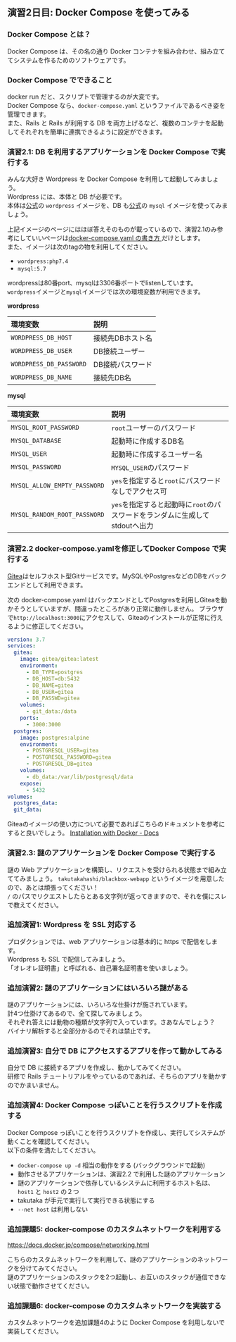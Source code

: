 ## 演習2日目: Docker Compose を使ってみる

### Docker Compose とは？
Docker Compose は、その名の通り Docker コンテナを組み合わせ、組み立ててシステムを作るためのソフトウェアです。  

### Docker Compose でできること

docker run だと、スクリプトで管理するのが大変です。  
Docker Compose なら、`docker-compose.yaml` というファイルであるべき姿を管理できます。  
また、Rails と Rails が利用する DB を両方上げるなど、複数のコンテナを起動してそれぞれを簡単に連携できるように設定ができます。  

### 演習2.1: DB を利用するアプリケーションを Docker Compose で実行する

みんな大好き Wordpress を Docker Compose を利用して起動してみましょう。  
Wordpress には、本体と DB が必要です。  
本体は[公式](https://hub.docker.com/_/wordpress/)の `wordpress` イメージを、DB も[公式](https://hub.docker.com/_/mysql/)の `mysql` イメージを使ってみましょう。  

上記イメージのページにはほぼ答えそのものが載っているので、演習2.1のみ参考にしていいページは[docker-compose.yaml の書き方  ](https://docs.docker.jp/compose/compose-file.html) だけとします。  
また、イメージは次のtagの物を利用してください。

* `wordpress:php7.4`
* `mysql:5.7`

wordpressは80番port、mysqlは3306番ポートでlistenしています。  
`wordpress`イメージと`mysql`イメージでは次の環境変数が利用できます。

**wordpress**

| 環境変数 | 説明 |
|:-|:-|
| `WORDPRESS_DB_HOST` | 接続先DBホスト名 |
| `WORDPRESS_DB_USER` | DB接続ユーザー |
| `WORDPRESS_DB_PASSWORD` | DB接続パスワード |
| `WORDPRESS_DB_NAME` | 接続先DB名 |

**mysql**

| 環境変数 | 説明 |
|:-|:-|
| `MYSQL_ROOT_PASSWORD` | `root`ユーザーのパスワード |
| `MYSQL_DATABASE` | 起動時に作成するDB名 |
| `MYSQL_USER` | 起動時に作成するユーザー名 |
| `MYSQL_PASSWORD` | `MYSQL_USER`のパスワード |
| `MYSQL_ALLOW_EMPTY_PASSWORD` | `yes`を指定すると`root`にパスワードなしでアクセス可 |
| `MYSQL_RANDOM_ROOT_PASSWORD` | `yes`を指定すると起動時に`root`のパスワードをランダムに生成してstdoutへ出力 |

### 演習2.2 docker-compose.yamlを修正してDocker Compose で実行する

[Gitea](https://gitea.io/ja-jp/)はセルフホスト型Gitサービスです。MySQLやPostgresなどのDBをバックエンドとして利用できます。

次の docker-compose.yaml はバックエンドとしてPostgresを利用しGiteaを動かそうとしていますが、間違ったところがあり正常に動作しません。
ブラウザで`http://localhost:3000`にアクセスして、Giteaのインストールが正常に行えるように修正してください。

```yaml
version: 3.7
services:
  gitea:
    image: gitea/gitea:latest
    environment:
      - DB_TYPE=postgres
      - DB_HOST=db:5432
      - DB_NAME=gitea
      - DB_USER=gitea
      - DB_PASSWD=gitea
    volumes:
      - git_data:/data
    ports:
      - 3000:3000
  postgres:
    image: postgres:alpine
    environment:
      - POSTGRESQL_USER=gitea
      - POSTGRESQL_PASSWORD=gitea
      - POSTGRESQL_DB=gitea
    volumes:
      - db_data:/var/lib/postgresql/data
    expose:
      - 5432
volumes:
  postgres_data:
  git_data:
```

Giteaのイメージの使い方について必要であればこちらのドキュメントを参考にすると良いでしょう。
[Installation with Docker - Docs](https://docs.gitea.io/en-us/install-with-docker/)

### 演習2.3: 謎のアプリケーションを Docker Compose で実行する
謎の Web アプリケーションを構築し、リクエストを受けられる状態まで組み立ててみましょう。
`takutakahashi/blackbox-webapp` というイメージを用意したので、あとは頑張ってください！  
`/` のパスでリクエストしたらとある文字列が返ってきますので、それを僕にスレで教えてください。  

### 追加演習1: Wordpress を SSL 対応する
プロダクションでは、web アプリケーションは基本的に https で配信をします。  
Wordpress も SSL で配信してみましょう。  
「オレオレ証明書」と呼ばれる、自己署名証明書を使いましょう。  

### 追加演習2: 謎のアプリケーションにはいろいろ謎がある
謎のアプリケーションには、いろいろな仕掛けが施されています。  
計4つ仕掛けてあるので、全て探してみましょう。  
それぞれ答えには動物の種類が文字列で入っています。さあなんでしょう？  
バイナリ解析すると全部分かるのでそれは禁止です。  

### 追加演習3: 自分で DB にアクセスするアプリを作って動かしてみる
自分で DB に接続するアプリを作成し、動かしてみてください。  
研修で Rails チュートリアルをやっているのであれば、そちらのアプリを動かすのでかまいません。  

### 追加演習4: Docker Compose っぽいことを行うスクリプトを作成する
Docker Compose っぽいことを行うスクリプトを作成し、実行してシステムが動くことを確認してください。  
以下の条件を満たしてください。  

- `docker-compose up -d` 相当の動作をする (バックグラウンドで起動)
- 動作させるアプリケーションは、演習2.2 で利用した謎のアプリケーション
- 謎のアプリケーションで依存しているシステムに利用するホスト名は、`host1` と `host2` の２つ
- takutaka が手元で実行して実行できる状態にする
- `--net host` は利用しない

### 追加課題5: docker-compose のカスタムネットワークを利用する

https://docs.docker.jp/compose/networking.html

こちらのカスタムネットワークを利用して、謎のアプリケーションのネットワークを分けてみてください。  
謎のアプリケーションのスタックを2つ起動し、お互いのスタックが通信できない状態で動作させてください。  

### 追加課題6: docker-compose のカスタムネットワークを実装する

カスタムネットワークを追加課題4のように Docker Compose を利用しないで実装してください。    
